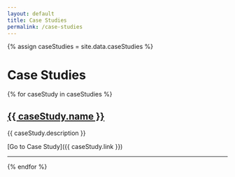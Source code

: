 ```yaml
---
layout: default
title: Case Studies
permalink: /case-studies
---
```


{% assign caseStudies = site.data.caseStudies %}

# Case Studies

{% for caseStudy in caseStudies %}
  <h2><a href="{{ caseStudy.link }}">{{ caseStudy.name }}</a></h2>
  {{ caseStudy.description }}

  [Go to Case Study]({{ caseStudy.link }})

  ---
{% endfor %}